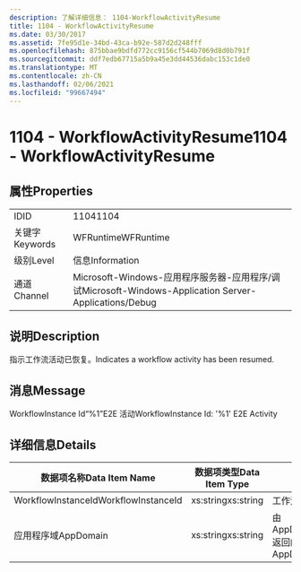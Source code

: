 ```yaml
---
description: 了解详细信息： 1104-WorkflowActivityResume
title: 1104 - WorkflowActivityResume
ms.date: 03/30/2017
ms.assetid: 7fe95d1e-34bd-43ca-b92e-587d2d248fff
ms.openlocfilehash: 875bbae9bdfd772cc9156cf544b7069d8d0b791f
ms.sourcegitcommit: ddf7edb67715a5b9a45e3dd44536dabc153c1de0
ms.translationtype: MT
ms.contentlocale: zh-CN
ms.lasthandoff: 02/06/2021
ms.locfileid: "99667494"
---
```

# <a name="1104---workflowactivityresume"></a><span data-ttu-id="67f33-103">1104 - WorkflowActivityResume</span><span class="sxs-lookup"><span data-stu-id="67f33-103">1104 - WorkflowActivityResume</span></span>

## <a name="properties"></a><span data-ttu-id="67f33-104">属性</span><span class="sxs-lookup"><span data-stu-id="67f33-104">Properties</span></span>  
  
|||  
|-|-|  
|<span data-ttu-id="67f33-105">ID</span><span class="sxs-lookup"><span data-stu-id="67f33-105">ID</span></span>|<span data-ttu-id="67f33-106">1104</span><span class="sxs-lookup"><span data-stu-id="67f33-106">1104</span></span>|  
|<span data-ttu-id="67f33-107">关键字</span><span class="sxs-lookup"><span data-stu-id="67f33-107">Keywords</span></span>|<span data-ttu-id="67f33-108">WFRuntime</span><span class="sxs-lookup"><span data-stu-id="67f33-108">WFRuntime</span></span>|  
|<span data-ttu-id="67f33-109">级别</span><span class="sxs-lookup"><span data-stu-id="67f33-109">Level</span></span>|<span data-ttu-id="67f33-110">信息</span><span class="sxs-lookup"><span data-stu-id="67f33-110">Information</span></span>|  
|<span data-ttu-id="67f33-111">通道</span><span class="sxs-lookup"><span data-stu-id="67f33-111">Channel</span></span>|<span data-ttu-id="67f33-112">Microsoft-Windows-应用程序服务器-应用程序/调试</span><span class="sxs-lookup"><span data-stu-id="67f33-112">Microsoft-Windows-Application Server-Applications/Debug</span></span>|  
  
## <a name="description"></a><span data-ttu-id="67f33-113">说明</span><span class="sxs-lookup"><span data-stu-id="67f33-113">Description</span></span>  

 <span data-ttu-id="67f33-114">指示工作流活动已恢复。</span><span class="sxs-lookup"><span data-stu-id="67f33-114">Indicates a workflow activity has been resumed.</span></span>  
  
## <a name="message"></a><span data-ttu-id="67f33-115">消息</span><span class="sxs-lookup"><span data-stu-id="67f33-115">Message</span></span>  

 <span data-ttu-id="67f33-116">WorkflowInstance Id“%1”E2E 活动</span><span class="sxs-lookup"><span data-stu-id="67f33-116">WorkflowInstance Id: '%1' E2E Activity</span></span>  
  
## <a name="details"></a><span data-ttu-id="67f33-117">详细信息</span><span class="sxs-lookup"><span data-stu-id="67f33-117">Details</span></span>  
  
|<span data-ttu-id="67f33-118">数据项名称</span><span class="sxs-lookup"><span data-stu-id="67f33-118">Data Item Name</span></span>|<span data-ttu-id="67f33-119">数据项类型</span><span class="sxs-lookup"><span data-stu-id="67f33-119">Data Item Type</span></span>|<span data-ttu-id="67f33-120">说明</span><span class="sxs-lookup"><span data-stu-id="67f33-120">Description</span></span>|  
|--------------------|--------------------|-----------------|  
|<span data-ttu-id="67f33-121">WorkflowInstanceId</span><span class="sxs-lookup"><span data-stu-id="67f33-121">WorkflowInstanceId</span></span>|<span data-ttu-id="67f33-122">xs:string</span><span class="sxs-lookup"><span data-stu-id="67f33-122">xs:string</span></span>|<span data-ttu-id="67f33-123">工作流实例 ID。</span><span class="sxs-lookup"><span data-stu-id="67f33-123">The workflow instance id.</span></span>|  
|<span data-ttu-id="67f33-124">应用程序域</span><span class="sxs-lookup"><span data-stu-id="67f33-124">AppDomain</span></span>|<span data-ttu-id="67f33-125">xs:string</span><span class="sxs-lookup"><span data-stu-id="67f33-125">xs:string</span></span>|<span data-ttu-id="67f33-126">由 AppDomain.CurrentDomain.FriendlyName 返回的字符串。</span><span class="sxs-lookup"><span data-stu-id="67f33-126">The string returned by AppDomain.CurrentDomain.FriendlyName.</span></span>|
